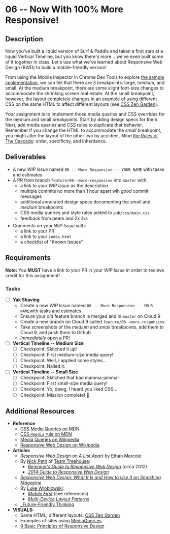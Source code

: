 # 06 -- Now With 100% More Responsive!

## Description

Now you've built a liquid version of Surf & Paddle and taken a first stab at a liquid Vertical Timeline, but you know there's more... we've even built some of it together in class. Let's use what we've learned about Responsive Web Design (RWD) to build a mobile-friendly version!

From using the Mobile Inspector in Chrome Dev Tools to explore [the sample implementation](http://theironyard--orlando.github.io/FEE--2015--SPRING/), we can tell that there are 3 breakpoints: large, medium, and small. At the medium breakpoint, there are some slight font-size changes to accommodate the shrinking screen real estate. At the small breakpoint, however, the layout completely changes in an example of using different CSS on the same HTML to affect different layouts (see [CSS Zen Garden](http://csszengarden.com)).

Your assignment is to implement those media queries and CSS overrides for the medium and small breakpoints. Start by dding design specs for them. Next, add media queries and CSS rules to duplicate that behavior. Remember if you change the HTML to accommodate the _small_ breakpoint, you might alter the layout of the other two by accident. Mind [the Rules of The Cascade](https://developer.mozilla.org/en-US/docs/Web/CSS/Cascade): order, specificity, and inheritance.

## Deliverables

* A new _WIP Issue_ named `06 -- More Responsive -- YOUR NAME` with tasks and estimates
* A PR from branch `feature/06--more-responsive` into `master` with:
  * a link to your _WIP Issue_ as the description
  * multiple commits no more than 1 hour apart wih _good_ commit messages
  * additional annotated design specs documenting the _small_ and _medium_ breakpoints
  * CSS media queries and style rules added to `pub/css/main.css`
  * feedback from peers and 2x :+1:s
* Comments on your _WIP Issue_ with:
  * a link to your PR
  * a link to your `index.html`
  * a checklist of "Known Issues"

## Requirements

**Note:** You **MUST** have a link to your PR in your _WIP Issue_ in order to recieve credit for this assignment!

### Tasks

* [ ] **Yak Shaving**
  * Create a new _WIP Issue_ named `06 -- More Responsive -- YOUR NAME`with tasks and estimates
  * Ensure your _old_ feature branch is merged and in `master` on Cloud 9
  * Create a new branch on Cloud 9 called `feature/06--more-responsive`
  * Take screenshots of the _medium_ and _small_ breakpoints, add them to Cloud 9, and push them to Github
  * _Immediately_ open a PR!
* [ ] **Vertical Timeline -- Medium Size**
  * [ ] Checkpoint: Skitched it up!
  * [ ] Checkpoint: First medium-size media query!
  * [ ] Checkpoint: Well, I applied some styles...
  * [ ] Checkpoint: Nailed it.
* [ ] **Vertical Timeline -- Small Size**
  * [ ] Checkpoint: Skitched that bad mamma-jamma!
  * [ ] Checkpoint: First small-size media query!
  * [ ] Checkpoint: Yo, dawg, I heard you liked CSS...
  * [ ] Checkpoint: Mission complete! :checkered_flag:

## Additional Resources

* **Reference**
    * [CSS Media Queries on MDN](https://developer.mozilla.org/en-US/docs/Web/Guide/CSS/Media_queries)
    * [CSS `@media` rule on MDN](https://developer.mozilla.org/en-US/docs/Web/CSS/@media)
    * [Media Queries on Wikipedia](http://en.wikipedia.org/wiki/Media_queries)
    * [Responsive Web Design on Wikipedia](http://en.wikipedia.org/wiki/Responsive_web_design)
* **Articles**
    * [_Responsive Web Design_ on _A List Apart_](http://alistapart.com/article/responsive-web-design) by [Ethan Marcote](http://ethanmarcotte.com/)
    * By [Nick Petit](http://nickpettit.com/) of [Team Treehouse](http://teamtreehouse.com):
        * [_Beginner's Guide to Responsive Web Design_](http://blog.teamtreehouse.com/beginners-guide-to-responsive-web-design) (circa 2012)
        * [_2014 Guide to Responsive Web Design_](http://blog.teamtreehouse.com/modern-field-guide-responsive-web-design)
    * [_Responsive Web Design: What It Is and How to Use It_ on _Smashing Magazine_](http://www.smashingmagazine.com/2011/01/12/guidelines-for-responsive-web-design/)
    * By [Luke Wroblowski](http://www.lukew.com/about):
        * [_Mobile First_](http://www.lukew.com/ff/entry.asp?933) (see references)
        * [_Multi-Device Layout Patterns_](http://www.lukew.com/ff/entry.asp?1514)
    * [_Future-Friendly Thinking](http://futurefriendlyweb.com/thinking.html)
* **VISUALS:**
    * Same HTML, different layouts: [CSS Zen Garden](http://csszengarden.com)
    * Examples of sites using [MediaQueri.es](http://mediaqueri.es/)
    * [9 Basic Principles of Responsive Design](http://blog.froont.com/9-basic-principles-of-responsive-web-design/)
